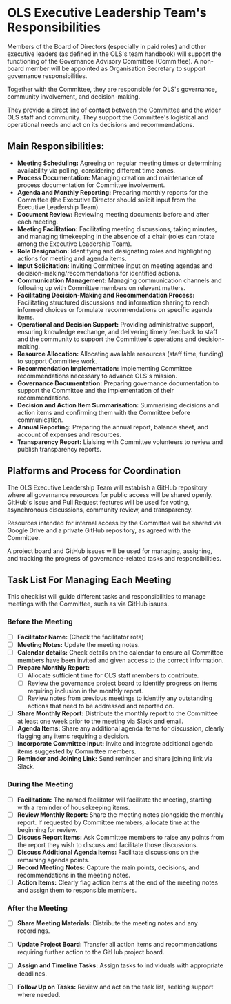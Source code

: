 # OLS Executive Leadership Team's Responsibilities

Members of the Board of Directors (especially in paid roles) and other executive leaders (as defined in the OLS's team handbook) will support the functioning of the Governance Advisory Committee (Committee). A non-board member will be appointed as Organisation Secretary to support governance responsibilities.

Together with the Committee, they are responsible for OLS's governance, community involvement, and decision-making.

They provide a direct line of contact between the Committee and the wider OLS staff and community. They support the Committee's logistical and operational needs and act on its decisions and recommendations.

## Main Responsibilities:

* **Meeting Scheduling:** Agreeing on regular meeting times or determining availability via polling, considering different time zones.
* **Process Documentation:** Managing creation and maintenance of process documentation for Committee involvement.
* **Agenda and Monthly Reporting:** Preparing monthly reports for the Committee (the Executive Director should solicit input from the Executive Leadership Team).
* **Document Review:** Reviewing meeting documents before and after each meeting.
* **Meeting Facilitation:** Facilitating meeting discussions, taking minutes, and managing timekeeping in the absence of a chair (roles can rotate among the Executive Leadership Team).
* **Role Designation:** Identifying and designating roles and highlighting actions for meeting and agenda items.
* **Input Solicitation:** Inviting Committee input on meeting agendas and decision-making/recommendations for identified actions.
* **Communication Management:** Managing communication channels and following up with Committee members on relevant matters.
* **Facilitating Decision-Making and Recommendation Process:** Facilitating structured discussions and information sharing to reach informed choices or formulate recommendations on specific agenda items.
* **Operational and Decision Support:** Providing administrative support, ensuring knowledge exchange, and delivering timely feedback to staff and the community to support the Committee's operations and decision-making.
* **Resource Allocation:** Allocating available resources (staff time, funding) to support Committee work.
* **Recommendation Implementation:** Implementing Committee recommendations necessary to advance OLS's mission.
* **Governance Documentation:** Preparing governance documentation to support the Committee and the implementation of their recommendations.
* **Decision and Action Item Summarisation:** Summarising decisions and action items and confirming them with the Committee before communication.
* **Annual Reporting:** Preparing the annual report, balance sheet, and account of expenses and resources.
* **Transparency Report:** Liaising with Committee volunteers to review and publish transparency reports.

## Platforms and Process for Coordination

The OLS Executive Leadership Team will establish a GitHub repository where all governance resources for public access will be shared openly. GitHub's Issue and Pull Request features will be used for voting, asynchronous discussions, community review, and transparency.

Resources intended for internal access by the Committee will be shared via Google Drive and a private GitHub repository, as agreed with the Committee.

A project board and GitHub issues will be used for managing, assigning, and tracking the progress of governance-related tasks and responsibilities.

## Task List For Managing Each Meeting

This checklist will guide different tasks and responsibilities to manage meetings with the Committee, such as via GitHub issues.

### Before the Meeting

* [ ] **Facilitator Name:** (Check the facilitator rota)
* [ ] **Meeting Notes:** Update the meeting notes.
* [ ] **Calendar details:** Check details on the calendar to ensure all Committee members have been invited and given access to the correct information.
* [ ] **Prepare Monthly Report:**
    * [ ] Allocate sufficient time for OLS staff members to contribute.
    * [ ] Review the governance project board to identify progress on items requiring inclusion in the monthly report.
    * [ ] Review notes from previous meetings to identify any outstanding actions that need to be addressed and reported on.
* [ ] **Share Monthly Report:** Distribute the monthly report to the Committee at least one week prior to the meeting via Slack and email.
* [ ] **Agenda Items:** Share any additional agenda items for discussion, clearly flagging any items requiring a decision.
* [ ] **Incorporate Committee Input:** Invite and integrate additional agenda items suggested by Committee members.
* [ ] **Reminder and Joining Link:** Send reminder and share joining link via Slack.

### During the Meeting

* [ ] **Facilitation:** The named facilitator will facilitate the meeting, starting with a reminder of housekeeping items.
* [ ] **Review Monthly Report:** Share the meeting notes alongside the monthly report. If requested by Committee members, allocate time at the beginning for review.
* [ ] **Discuss Report Items:** Ask Committee members to raise any points from the report they wish to discuss and facilitate those discussions.
* [ ] **Discuss Additional Agenda Items:** Facilitate discussions on the remaining agenda points.
* [ ] **Record Meeting Notes:** Capture the main points, decisions, and recommendations in the meeting notes.
* [ ] **Action Items:** Clearly flag action items at the end of the meeting notes and assign them to responsible members.

### After the Meeting

* [ ] **Share Meeting Materials:** Distribute the meeting notes and any recordings.
* [ ] **Update Project Board:** Transfer all action items and recommendations requiring further action to the GitHub project board.
* [ ] **Assign and Timeline Tasks:** Assign tasks to individuals with appropriate deadlines.
* [ ] **Follow Up on Tasks:** Review and act on the task list, seeking support where needed.

